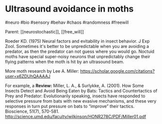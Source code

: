 # Ultrasound avoidance in moths

#neuro #bio #sensory #behav #chaos #randomness #freewill

Parent: [[neurostochastic]], [[free_will]]

Roeder KD. (1975) Neural factors and evitability in insect behavior. J Exp Zool.
Sometimes it's better to be unpredictable when you are avoiding a predator, as then the predator can not guess where you would go. Noctuid moths have special super-noisy neurons that unpredictably change their flying patterns when the moth is hit by an ultrasound beam.

More moth research by Lee A. Miller:
https://scholar.google.com/citations?user=x6ZDUhQAAAAJ

For example, a **Review:**
Miller, L. A., & Surlykke, A. (2001). How Some Insects Detect and Avoid Being Eaten by Bats: Tactics and Countertactics of Prey and Predator: Evolutionarily speaking, insects have responded to selective pressure from bats with new evasive mechanisms, and these very responses in turn put pressure on bats to “improve” their tactics. Bioscience, 51(7), 570-581.
http://science.umd.edu/faculty/wilkinson/HONR278C/PDF/Miller01.pdf